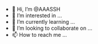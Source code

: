 - 👋 Hi, I’m @AAASSH
- 👀 I’m interested in ...
- 🌱 I’m currently learning ...
- 💞️ I’m looking to collaborate on ...
- 📫 How to reach me ...

<!---
AAASSH/AAASSH is a ✨ special ✨ repository because its `README.md` (this file) appears on your GitHub profile.
You can click the Preview link to take a look at your changes.
--->
